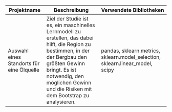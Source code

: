 **Projektname** | **Beschreibung** | **Verwendete Bibliotheken**
------------ | ------------- | -------------
Auswahl eines Standorts für eine Ölquelle | Ziel der Studie ist es, ein maschinelles Lernmodell zu erstellen, das dabei hilft, die Region zu bestimmen, in der der Bergbau den größten Gewinn bringt. Es ist notwendig, den möglichen Gewinn und die Risiken mit dem Bootstrap zu analysieren. | pandas, sklearn.metrics, sklearn.model_selection, sklearn.linear_model, scipy
